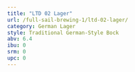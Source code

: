 ```yaml
---
title: "LTD 02 Lager"
url: /full-sail-brewing-1/ltd-02-lager/
category: German Lager
style: Traditional German-Style Bock
abv: 6.4
ibu: 0
srm: 0
upc: 0
---
```


